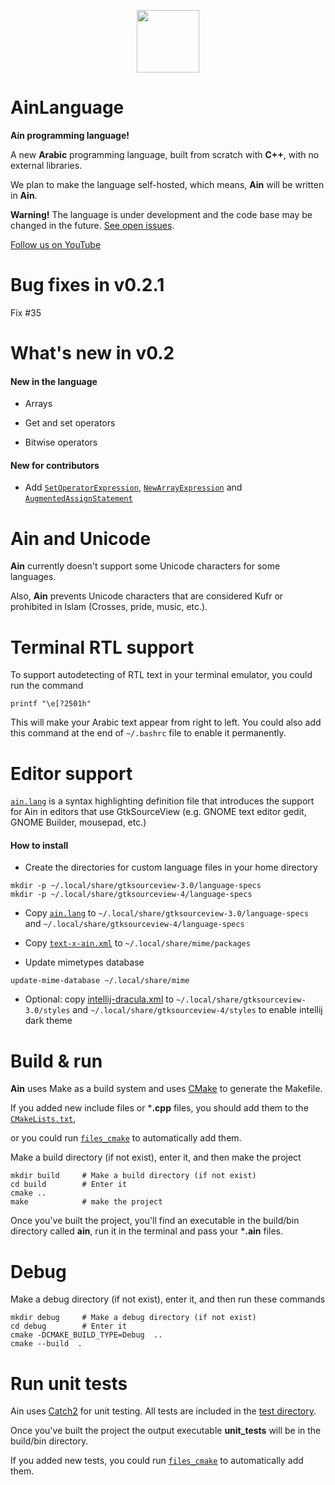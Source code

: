 <p  align="center">
<img  src="https://github.com/sherifnasser/AinLanguage/assets/67873165/758c9fe3-f9fe-405f-8369-c340cf21153d"  width="100"  height="100">
</p>

# AinLanguage

**Ain programming language!**

A new **Arabic** programming language, built from scratch with **C++**, with no external libraries.

We plan to make the language self-hosted, which means, **Ain** will be written in **Ain**.

**Warning!** The language is under development and the code base may be changed in the future. [See open issues](https://github.com/sherifnasser/AinLanguage/issues).

[Follow us on YouTube](https://www.youtube.com/@AinProgrammingLanguage)

# Bug fixes in v0.2.1
Fix #35

# What's new in v0.2

#### New in the language

* Arrays

* Get and set operators

* Bitwise operators

#### New for contributors

* Add [`SetOperatorExpression`](https://github.com/sherifnasser/AinLanguage/blob/main/include/expression/SetOperatorExpression.hpp), [`NewArrayExpression`](https://github.com/sherifnasser/AinLanguage/blob/main/include/expression/ASTVistior.hpp) and [`AugmentedAssignStatement`](https://github.com/sherifnasser/AinLanguage/blob/main/include/statement/AugmentedAssignStatement.hpp)

# Ain and Unicode
**Ain** currently doesn't support some Unicode characters for some languages.

Also, **Ain** prevents Unicode characters that are considered Kufr or prohibited in Islam (Crosses, pride, music, etc.).

# Terminal RTL support
To support autodetecting of RTL text in your terminal emulator, you could run the command

```console
printf "\e[?2501h"
```
This will make your Arabic text appear from right to left.
You could also add this command at the end of `~/.bashrc` file to enable it permanently.

# Editor support
[`ain.lang`](https://github.com/sherifnasser/AinLanguage/blob/main/editor-support/ain.lang) is a syntax highlighting definition file that introduces the support for Ain in editors that use GtkSourceView (e.g. GNOME text editor gedit, GNOME Builder, mousepad, etc.)

#### How to install

* Create the directories for custom language files in your home directory

```console
mkdir -p ~/.local/share/gtksourceview-3.0/language-specs
mkdir -p ~/.local/share/gtksourceview-4/language-specs
```

* Copy [`ain.lang`](https://github.com/sherifnasser/AinLanguage/blob/main/editor-support/ain.lang) to `~/.local/share/gtksourceview-3.0/language-specs` and `~/.local/share/gtksourceview-4/language-specs`

* Copy [`text-x-ain.xml`](https://github.com/sherifnasser/AinLanguage/blob/main/editor-support/text-x-ain.xml) to `~/.local/share/mime/packages`

* Update mimetypes database
```console
update-mime-database ~/.local/share/mime
```

* Optional: copy [intellij-dracula.xml](https://github.com/sherifnasser/AinLanguage/blob/main/editor-support/intellij-dracula.xml) to `~/.local/share/gtksourceview-3.0/styles` and `~/.local/share/gtksourceview-4/styles` to enable intellij dark theme

# Build & run
**Ain** uses Make as a build system and uses [CMake](https://github.com/Kitware/CMake) to generate the Makefile.

If you added new include files or ***.cpp** files, you should add them to the [`CMakeLists.txt`](https://github.com/sherifnasser/AinLanguage/blob/main/CMakeLists.txt),

or you could run [`files_cmake`](https://github.com/sherifnasser/AinLanguage/blob/main/files_cmake.cpp) to automatically add them.

Make a build directory (if not exist), enter it, and then make the project
``` console
mkdir build		# Make a build directory (if not exist)
cd build		# Enter it
cmake ..
make			# make the project
```

Once you've built the project, you'll find an executable in the build/bin directory called **ain**, run it in the terminal and pass your ***.ain** files.

# Debug
Make a debug directory (if not exist), enter it, and then run these commands
``` console
mkdir debug		# Make a debug directory (if not exist)
cd debug		# Enter it
cmake -DCMAKE_BUILD_TYPE=Debug  ..
cmake --build  .
```

# Run unit tests

Ain uses [Catch2](https://github.com/catchorg/Catch2) for unit testing. All tests are included in the [test directory](https://github.com/sherifnasser/AinLanguage/blob/main/test/).

Once you've built the project the output executable **unit_tests** will be in the build/bin directory.

If you added new tests, you could run [`files_cmake`](https://github.com/sherifnasser/AinLanguage/blob/main/files_cmake.cpp) to automatically add them.


